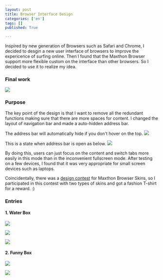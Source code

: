 ```yaml
---
layout: post
title: Browser Interface Design
categories: ['en']
tags: []
published: True

---
```


Inspired by new generation of Browsers such as Safari and Chrome, I decided to desgin a new user interface of browsers to improve the expericence of surfing online. Then I found that the Maxthon Browser support more flexible custom on the interface than other browsers. So I decided to use it to realize my idea.

### Final work
![](http://ww1.sinaimg.cn/large/6d0af205jw1ew71fdec2tj20zk0bq40h.jpg)

### Purpose
The key point of the design is that I want to remove all the redundant functions making sure that there are more spaces for content. I changed the layout of navigation bar and made a auto-hidden address bar. 

The address bar will automatically hide if you don't hover on the top.
![](http://ww4.sinaimg.cn/large/6d0af205jw1ew71c3k3ilj20si03a74y.jpg)


This is a state when address bar is open as below.
![](http://ww2.sinaimg.cn/large/6d0af205jw1ew71dw3c5uj20s903z3zt.jpg)

By doing this, users can just focus on the content and switch tabs more easily in this mode than in the inconvenient fullscreen mode. After testing on a few devices, I found that it was very appropriate for small screen devices such as laptops.

Coincidentally, there was a [design contest](http://bbs.maxthon.cn/forum.php?mod=viewthread&tid=538280) for Maxthon Browser Skins, so I participated in this contest with two types of skins and got a fashion T-shirt for a reward. :)

### Entries

#### 1. Water Box
![](http://ww2.sinaimg.cn/large/6d0af205jw1ew71ra11qbj202s02s748.jpg)

![](http://ww4.sinaimg.cn/large/6d0af205jw1ew71hcfthkj20sc03dtad.jpg)

![](http://ww2.sinaimg.cn/large/6d0af205jw1ew71gqjtxfj20sg0k0dky.jpg)

#### 2. Funny Box
![](http://ww1.sinaimg.cn/large/6d0af205jw1ew71qy5gklj202s02sq2s.jpg)

![](http://ww2.sinaimg.cn/large/6d0af205jw1ew71beqp02j20sg0k0jw0.jpg)